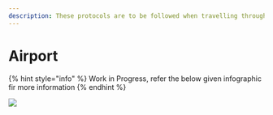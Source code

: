 ```yaml
---
description: These protocols are to be followed when travelling through Airports
---
```


# Airport

{% hint style="info" %}
Work in Progress, refer the below given infographic fir more information
{% endhint %}

![](https://github.com/coronasafe/tamil/tree/ee7c785497a2e2898384a9b42ea9e0261bfdbfaf/.gitbook/assets/image_from_ios.jpg)

